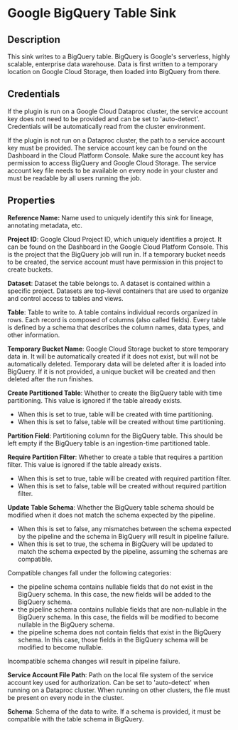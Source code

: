 # Google BigQuery Table Sink

Description
-----------
This sink writes to a BigQuery table.
BigQuery is Google's serverless, highly scalable, enterprise data warehouse.
Data is first written to a temporary location on
Google Cloud Storage, then loaded into BigQuery from there.

Credentials
-----------
If the plugin is run on a Google Cloud Dataproc cluster, the service account key does not need to be
provided and can be set to 'auto-detect'.
Credentials will be automatically read from the cluster environment.

If the plugin is not run on a Dataproc cluster, the path to a service account key must be provided.
The service account key can be found on the Dashboard in the Cloud Platform Console.
Make sure the account key has permission to access BigQuery and Google Cloud Storage.
The service account key file needs to be available on every node in your cluster and
must be readable by all users running the job.

Properties
----------
**Reference Name:** Name used to uniquely identify this sink for lineage, annotating metadata, etc.

**Project ID**: Google Cloud Project ID, which uniquely identifies a project.
It can be found on the Dashboard in the Google Cloud Platform Console. This is the project
that the BigQuery job will run in. If a temporary bucket needs to be created, the service account
must have permission in this project to create buckets.

**Dataset**: Dataset the table belongs to. A dataset is contained within a specific project.
Datasets are top-level containers that are used to organize and control access to tables and views.

**Table**: Table to write to. A table contains individual records organized in rows.
Each record is composed of columns (also called fields).
Every table is defined by a schema that describes the column names, data types, and other information.

**Temporary Bucket Name**: Google Cloud Storage bucket to store temporary data in.
It will be automatically created if it does not exist, but will not be automatically deleted.
Temporary data will be deleted after it is loaded into BigQuery. If it is not provided, a unique
bucket will be created and then deleted after the run finishes.

**Create Partitioned Table**: Whether to create the BigQuery table with time partitioning. This value 
is ignored if the table already exists.
* When this is set to true, table will be created with time partitioning. 
* When this is set to false, table will be created without time partitioning.

**Partition Field**: Partitioning column for the BigQuery table. This should be left empty if the 
BigQuery table is an ingestion-time partitioned table.

**Require Partition Filter**: Whether to create a table that requires a partition filter. This value 
is ignored if the table already exists.
* When this is set to true, table will be created with required partition filter. 
* When this is set to false, table will be created without required partition filter.

**Update Table Schema**: Whether the BigQuery table schema should be modified 
when it does not match the schema expected by the pipeline. 
* When this is set to false, any mismatches between the schema expected by the pipeline 
and the schema in BigQuery will result in pipeline failure. 
* When this is set to true, the schema in BigQuery will be updated to match the schema 
expected by the pipeline, assuming the schemas are compatible. 

Compatible changes fall under the following categories:                
* the pipeline schema contains nullable fields that do not exist in the BigQuery schema. 
In this case, the new fields will be added to the BigQuery schema.
* the pipeline schema contains nullable fields that are non-nullable in the BigQuery schema. 
In this case, the fields will be modified to become nullable in the BigQuery schema.
* the pipeline schema does not contain fields that exist in the BigQuery schema.
In this case, those fields in the BigQuery schema will be modified to become nullable.
                         
Incompatible schema changes will result in pipeline failure.

**Service Account File Path**: Path on the local file system of the service account key used for
authorization. Can be set to 'auto-detect' when running on a Dataproc cluster.
When running on other clusters, the file must be present on every node in the cluster.

**Schema**: Schema of the data to write. 
If a schema is provided, it must be compatible with the table schema in BigQuery.
